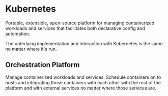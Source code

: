 # Kubernetes

Portable, extensible, open-source platform for managing containerized workloads and services that facilitates both declarative config and automation.


The unterlying implementation and interaction with Kubernetes is the same no matter where it's run.

## Orchestration Platform

Manage containerized workloads and services. Schedule containers on to hosts and integrating those containers with each other with the rest of the platform and with external services no matter where those services are.